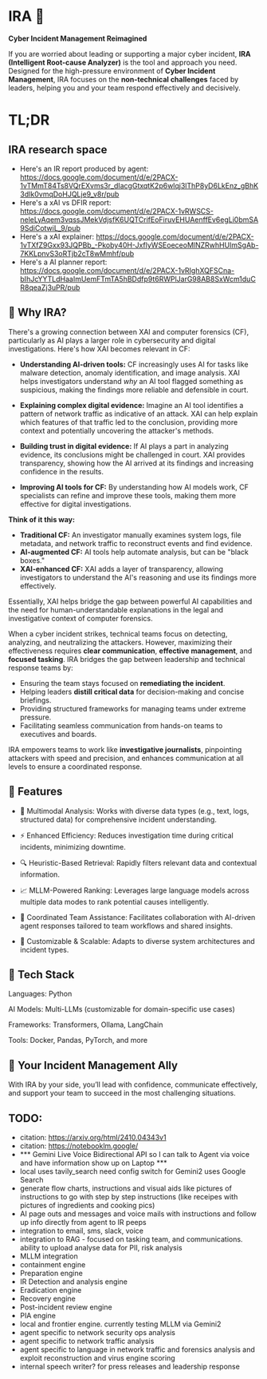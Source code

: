 # IRA 🚀  
**Cyber Incident Management Reimagined**  

If you are worried about leading or supporting a major cyber incident, **IRA (Intelligent Root-cause Analyzer)** is the tool and approach you need. Designed for the high-pressure environment of **Cyber Incident Management**, IRA focuses on the **non-technical challenges** faced by leaders, helping you and your team respond effectively and decisively.  

# TL;DR   
## IRA research space

- Here's an IR report produced by agent: https://docs.google.com/document/d/e/2PACX-1vTMmT84Ts8VQrEXvms3r_dIacgGtxqtK2p6wlqj3lThP8yD6LkEnz_gBhK3dIk0vmqDoHJQLje9_v8r/pub
- Here's a xAI vs DFIR report: https://docs.google.com/document/d/e/2PACX-1vRWSCS-neleLyAqem3vqssJMekVdjsfK6UQTCrifEoFiruvEHUAenffEv6egLi0bmSA9SdiCotwiL_9/pub
- Here's a xAI explainer: https://docs.google.com/document/d/e/2PACX-1vTXfZ9Gxx93JQPBb_-Pkoby40H-JxflyWSEoeceoMlNZRwhHUImSgAb-7KKLpnvS3oRTjb2cT8wMmhf/pub
- Here's a AI planner report: https://docs.google.com/document/d/e/2PACX-1vRIghXQFSCna-bIhJcYYTLdHaaImUemFTmTA5hBDdfp9t6RWPlJarG98AB8SxWcm1duCR8qeaZj3uPR/pub


## 🌟 Why IRA?  
There's a growing connection between XAI and computer forensics (CF), particularly as AI plays a larger role in cybersecurity and digital investigations. Here's how XAI becomes relevant in CF:

* **Understanding AI-driven tools:** CF increasingly uses AI for tasks like malware detection, anomaly identification, and image analysis. XAI helps investigators understand *why* an AI tool flagged something as suspicious, making the findings more reliable and defensible in court.

* **Explaining complex digital evidence:** Imagine an AI tool identifies a pattern of network traffic as indicative of an attack. XAI can help explain which features of that traffic led to the conclusion, providing more context and potentially uncovering the attacker's methods.

* **Building trust in digital evidence:** If AI plays a part in analyzing evidence, its conclusions might be challenged in court. XAI provides transparency, showing how the AI arrived at its findings and increasing confidence in the results.

* **Improving AI tools for CF:** By understanding how AI models work, CF specialists can refine and improve these tools, making them more effective for digital investigations.


**Think of it this way:**

* **Traditional CF:** An investigator manually examines system logs, file metadata, and network traffic to reconstruct events and find evidence.
* **AI-augmented CF:** AI tools help automate analysis, but can be "black boxes."
* **XAI-enhanced CF:** XAI adds a layer of transparency, allowing investigators to understand the AI's reasoning and use its findings more effectively.

Essentially, XAI helps bridge the gap between powerful AI capabilities and the need for human-understandable explanations in the legal and investigative context of computer forensics.

When a cyber incident strikes, technical teams focus on detecting, analyzing, and neutralizing the attackers. However, maximizing their effectiveness requires **clear communication**, **effective management**, and **focused tasking**. IRA bridges the gap between leadership and technical response teams by:  

- Ensuring the team stays focused on **remediating the incident**.  
- Helping leaders **distill critical data** for decision-making and concise briefings.  
- Providing structured frameworks for managing teams under extreme pressure.  
- Facilitating seamless communication from hands-on teams to executives and boards.  

IRA empowers teams to work like **investigative journalists**, pinpointing attackers with speed and precision, and enhances communication at all levels to ensure a coordinated response.  


## 🌟 Features

- 🧠 Multimodal Analysis: Works with diverse data types (e.g., text, logs, structured data) for comprehensive incident understanding.

- ⚡ Enhanced Efficiency: Reduces investigation time during critical incidents, minimizing downtime.

- 🔍 Heuristic-Based Retrieval: Rapidly filters relevant data and contextual information.

- 📈 MLLM-Powered Ranking: Leverages large language models across multiple data modes to rank potential causes intelligently.

- 🤝 Coordinated Team Assistance: Facilitates collaboration with AI-driven agent responses tailored to team workflows and shared insights.

- 🔧 Customizable & Scalable: Adapts to diverse system architectures and incident types.

## 🔧 Tech Stack

Languages: Python

AI Models: Multi-LLMs (customizable for domain-specific use cases)

Frameworks: Transformers, Ollama, LangChain

Tools: Docker, Pandas, PyTorch, and more

## 🌟 Your Incident Management Ally

With IRA by your side, you’ll lead with confidence, communicate effectively, and support your team to succeed in the most challenging situations.


## TODO:
- citation: https://arxiv.org/html/2410.04343v1
- citation: https://notebooklm.google/
- *** Gemini Live Voice Bidirectional API so I can talk to Agent via voice and have information show up on Laptop ***
- local uses tavily_search need config switch for Gemini2 uses Google Search
- generate flow charts, instructions and visual aids like pictures of instructions to go with step by step instructions (like receipes with pictures of ingredients and cooking pics)
- AI page outs and messages and voice mails with instructions and follow up info directly from agent to IR peeps 
- integration to email, sms, slack, voice
- integration to RAG - focused on tasking team, and communications. ability to upload analyse data for PII, risk analysis
- MLLM integration
- containment engine
- Preparation engine
- IR Detection and analysis engine
- Eradication engine
- Recovery engine
- Post-incident review engine
- PIA engine
- local and frontier engine. currently testing MLLM via Gemini2
- agent specific to network security ops analysis
- agent specific to network traffic analysis
- agent specific to language in network traffic and forensics analysis and exploit reconstruction and virus engine scoring
- internal speech writer? for press releases and leadership response

